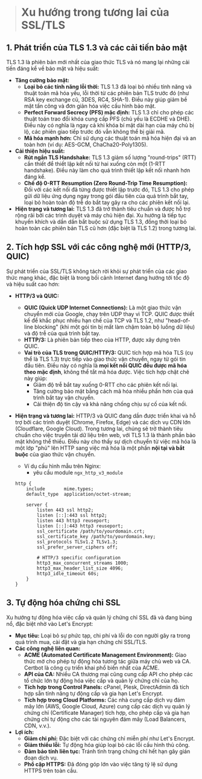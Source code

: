 > # Xu hướng trong tương lai của SSL/TLS

## 1. Phát triển của TLS 1.3 và các cải tiến bảo mật

TLS 1.3 là phiên bản mới nhất của giao thức TLS và nó mang lại những cải tiến đáng kể về bảo mật và hiệu suất:

- **Tăng cường bảo mật:**
  - **Loại bỏ các tính năng lỗi thời:** TLS 1.3 đã loại bỏ nhiều tính năng và thuật toán mã hóa yếu, lỗi thời từ các phiên bản TLS trước đó (như RSA key exchange cũ, 3DES, RC4, SHA-1). Điều này giúp giảm bề mặt tấn công và đơn giản hóa việc cấu hình bảo mật.
  - **Perfect Forward Secrecy (PFS) mặc định:** TLS 1.3 chỉ cho phép các thuật toán trao đổi khóa cung cấp PFS (chủ yếu là ECDHE và DHE). Điều này có nghĩa là ngay cả khi khóa bí mật dài hạn của máy chủ bị lộ, các phiên giao tiếp trước đó vẫn không thể bị giải mã.
  - **Mã hóa mạnh hơn:** Chỉ sử dụng các thuật toán mã hóa hiện đại và an toàn hơn (ví dụ: AES-GCM, ChaCha20-Poly1305).
- **Cải thiện hiệu suất:**
  - **Rút ngắn TLS Handshake:** TLS 1.3 giảm số lượng "round-trips" (RTT) cần thiết để thiết lập kết nối từ hai xuống còn một (1-RTT handshake). Điều này làm cho quá trình thiết lập kết nối nhanh hơn đáng kể.
  - **Chế độ 0-RTT Resumption (Zero Round-Trip Time Resumption):** Đối với các kết nối đã từng được thiết lập trước đó, TLS 1.3 cho phép gửi dữ liệu ứng dụng ngay trong gói đầu tiên của quá trình bắt tay, loại bỏ hoàn toàn độ trễ do bắt tay gây ra cho các phiên kết nối lại.
- **Hiện trạng và tương lai:** TLS 1.3 đã trở thành tiêu chuẩn và được hỗ trợ rộng rãi bởi các trình duyệt và máy chủ hiện đại. Xu hướng là tiếp tục khuyến khích và dần dần bắt buộc sử dụng TLS 1.3, đồng thời loại bỏ hoàn toàn các phiên bản TLS cũ hơn (đặc biệt là TLS 1.2) trong tương lai.

## 2. Tích hợp SSL với các công nghệ mới (HTTP/3, QUIC)

Sự phát triển của SSL/TLS không tách rời khỏi sự phát triển của các giao thức mạng khác, đặc biệt là trong bối cảnh Internet đang hướng tới tốc độ và hiệu suất cao hơn:

- **HTTP/3 và QUIC:**
  - **QUIC (Quick UDP Internet Connections):** Là một giao thức vận chuyển mới của Google, chạy trên UDP thay vì TCP. QUIC được thiết kế để khắc phục nhiều hạn chế của TCP và TLS 1.2, như "head-of-line blocking" (khi một gói tin bị mất làm chậm toàn bộ luồng dữ liệu) và độ trễ của quá trình bắt tay.
  - **HTTP/3:** Là phiên bản tiếp theo của HTTP, được xây dựng trên QUIC.
  - **Vai trò của TLS trong QUIC/HTTP/3:** QUIC tích hợp mã hóa TLS (cụ thể là TLS 1.3) trực tiếp vào giao thức vận chuyển, ngay từ gói tin đầu tiên. Điều này có nghĩa là **mọi kết nối QUIC đều được mã hóa theo mặc định**, không thể tắt mã hóa được. Việc tích hợp chặt chẽ này giúp:
    - Giảm độ trễ bắt tay xuống 0-RTT cho các phiên kết nối lại.
    - Tăng cường bảo mật bằng cách mã hóa nhiều phần hơn của quá trình bắt tay vận chuyển.
    - Cải thiện độ tin cậy và khả năng chống chịu sự cố của kết nối.
- **Hiện trạng và tương lai:** HTTP/3 và QUIC đang dần được triển khai và hỗ trợ bởi các trình duyệt (Chrome, Firefox, Edge) và các dịch vụ CDN lớn (Cloudflare, Google Cloud). Trong tương lai, chúng sẽ trở thành tiêu chuẩn cho việc truyền tải dữ liệu trên web, với TLS 1.3 là thành phần bảo mật không thể thiếu. Điều này cho thấy sự dịch chuyển từ việc mã hóa là một lớp "phủ" lên HTTP sang việc mã hóa là một phần **nội tại và bắt buộc** của giao thức vận chuyển.

    - Ví dụ cấu hình mẫu trên Nginx:
        - yêu cầu module `ngx_http_v3_module`
	```nginx
	http {
		include       mime.types;
		default_type  application/octet-stream;

		server {
			listen 443 ssl http2;
			listen [::]:443 ssl http2;
			listen 443 http3 reuseport;
			listen [::]:443 http3 reuseport;
			ssl_certificate /path/to/yourdomain.crt;
			ssl_certificate_key /path/to/yourdomain.key;
			ssl_protocols TLSv1.2 TLSv1.3;
			ssl_prefer_server_ciphers off;

			# HTTP/3 specific configuration
			http3_max_concurrent_streams 1000;
			http3_max_header_list_size 4096;
			http3_idle_timeout 60s;
		}
	}
	```

## 3. Tự động hóa chứng chỉ SSL

Xu hướng tự động hóa việc cấp và quản lý chứng chỉ SSL đã và đang bùng nổ, đặc biệt nhờ vào Let's Encrypt:

- **Mục tiêu:** Loại bỏ sự phức tạp, chi phí và lỗi do con người gây ra trong quá trình mua, cài đặt và gia hạn chứng chỉ SSL/TLS.
- **Các công nghệ liên quan:**
  - **ACME (Automated Certificate Management Environment):** Giao thức mở cho phép tự động hóa tương tác giữa máy chủ web và CA. Certbot là công cụ triển khai phổ biến nhất của ACME.
  - **API của CA:** Nhiều CA thương mại cũng cung cấp API cho phép các tổ chức lớn tự động hóa việc cấp và quản lý chứng chỉ của họ.
  - **Tích hợp trong Control Panels:** cPanel, Plesk, DirectAdmin đã tích hợp sẵn tính năng tự động cấp và gia hạn Let's Encrypt.
  - **Tích hợp trong Cloud Platforms:** Các nhà cung cấp dịch vụ đám mây lớn (AWS, Google Cloud, Azure) cung cấp các dịch vụ quản lý chứng chỉ (Certificate Manager) tích hợp, cho phép cấp và gia hạn chứng chỉ tự động cho các tài nguyên đám mây (Load Balancers, CDN, v.v.).
- **Lợi ích:**
  - **Giảm chi phí:** Đặc biệt với các chứng chỉ miễn phí như Let's Encrypt.
  - **Giảm thiểu lỗi:** Tự động hóa giúp loại bỏ các lỗi cấu hình thủ công.
  - **Đảm bảo tính liên tục:** Tránh tình trạng chứng chỉ hết hạn gây gián đoạn dịch vụ.
  - **Phổ cập HTTPS:** Đã đóng góp lớn vào việc tăng tỷ lệ sử dụng HTTPS trên toàn cầu.
